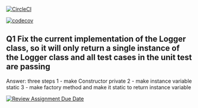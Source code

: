 [![CircleCI](https://dl.circleci.com/status-badge/img/circleci/MgCbUo4KVR1PBi7adAu6CL/EebV4reBfr9Fr72hCwsAEH/tree/main.svg?style=svg&circle-token=7bbad35d97c4079ff67208c34bac5a967ce72e29)](https://dl.circleci.com/status-badge/redirect/circleci/MgCbUo4KVR1PBi7adAu6CL/EebV4reBfr9Fr72hCwsAEH/tree/main)

[![codecov](https://codecov.io/gh/NawafIT/lab-02/branch/main/graph/badge.svg?token=2I25G98293)](https://codecov.io/gh/NawafIT/lab-02)

## Q1 Fix the current implementation of the Logger class, so it will only return a single instance of the Logger class and all test cases in the unit test are passing
Answer: three steps
1 - make Constructor private
2 - make instance variable static
3 -  make factory method and make it static to return instance variable 



[![Review Assignment Due Date](https://classroom.github.com/assets/deadline-readme-button-24ddc0f5d75046c5622901739e7c5dd533143b0c8e959d652212380cedb1ea36.svg)](https://classroom.github.com/a/SEECbqfh)
